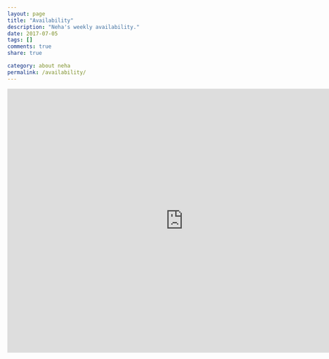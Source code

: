 ```yaml
---
layout: page
title: "Availability"
description: "Neha's weekly availability."
date: 2017-07-05
tags: []
comments: true
share: true

category: about neha
permalink: /availability/
---
```


<iframe src="https://calendar.google.com/calendar/embed?title=Neha%27s%20Availability&amp;showPrint=0&amp;showCalendars=0&amp;mode=WEEK&amp;height=600&amp;wkst=2&amp;bgcolor=%23FFFFFF&amp;src=nkulkarni248%40gmail.com&amp;color=%230F4B38&amp;src=euat7p0vml5ljvevivi0n2mkps%40group.calendar.google.com&amp;color=%23AB8B00&amp;ctz=America%2FNew_York" style="border-width:0" width="800" height="600" frameborder="0" scrolling="no"></iframe>